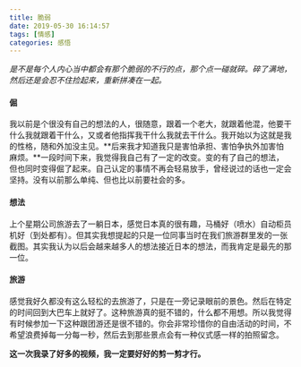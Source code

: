 ```yaml
---
title: 脆弱
date: 2019-05-30 16:14:57
tags: [情感]
categories: 感悟
---
```

*是不是每个人内心当中都会有那个脆弱的不行的点，那个点一碰就碎。碎了满地，然后还是会忍不住捡起来，重新拼凑在一起。*

#### 倔
我以前是个很没有自己的想法的人，很随意，跟着一个老大，就跟着他混，他要干什么我就跟着干什么，又或者他指挥我干什么我就去干什么。我开始以为这就是我的性格，随和外加没主见。**后来我才知道我只是害怕承担、害怕争执外加害怕麻烦。**一段时间下来，我觉得我自己有了一定的改变。变的有了自己的想法，但也同时变得倔了起来。自己认定的事情不再会轻易放手，曾经说过的话也一定会坚持。没有以前那么单纯、但也比以前要社会的多。

#### 想法
上个星期公司旅游去了一躺日本，感觉日本真的很有趣，马桶好（喷水）自动柜员机好（到处都有）。但其实我想提起的只是一位同事当时在我们旅游群里发的一张截图。其实我认为以后会越来越多人的想法接近日本的想法，而我肯定是最先的那一位。

#### 旅游
感觉我好久都没有这么轻松的去旅游了，只是在一旁记录眼前的景色。然后在特定的时间回到大巴车上就好了。这种旅游真的挺不错的，什么都不用想。所以我觉得有时候参加一下这种跟团游还是很不错的。你会非常珍惜你的自由活动的时间，不希望浪费掉每一分每一秒，然后去到那些景点会有一种仪式感一样的拍照留念。

**这一次我录了好多的视频，我一定要好好的剪一剪才行。**